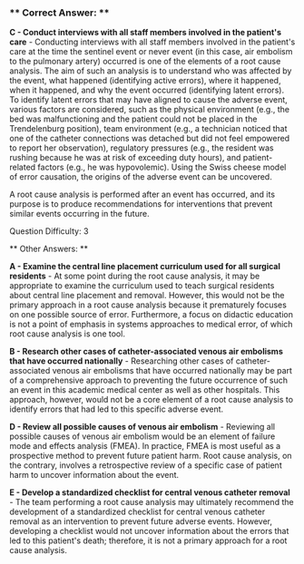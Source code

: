 ### ** Correct Answer: **

**C - Conduct interviews with all staff members involved in the patient's care** - Conducting interviews with all staff members involved in the patient's care at the time the sentinel event or never event (in this case, air embolism to the pulmonary artery) occurred is one of the elements of a root cause analysis. The aim of such an analysis is to understand who was affected by the event, what happened (identifying active errors), where it happened, when it happened, and why the event occurred (identifying latent errors). To identify latent errors that may have aligned to cause the adverse event, various factors are considered, such as the physical environment (e.g., the bed was malfunctioning and the patient could not be placed in the Trendelenburg position), team environment (e.g., a technician noticed that one of the catheter connections was detached but did not feel empowered to report her observation), regulatory pressures (e.g., the resident was rushing because he was at risk of exceeding duty hours), and patient-related factors (e.g., he was hypovolemic). Using the Swiss cheese model of error causation, the origins of the adverse event can be uncovered.

A root cause analysis is performed after an event has occurred, and its purpose is to produce recommendations for interventions that prevent similar events occurring in the future.

Question Difficulty: 3

** Other Answers: **

**A - Examine the central line placement curriculum used for all surgical residents** - At some point during the root cause analysis, it may be appropriate to examine the curriculum used to teach surgical residents about central line placement and removal. However, this would not be the primary approach in a root cause analysis because it prematurely focuses on one possible source of error. Furthermore, a focus on didactic education is not a point of emphasis in systems approaches to medical error, of which root cause analysis is one tool.

**B - Research other cases of catheter-associated venous air embolisms that have occurred nationally** - Researching other cases of catheter-associated venous air embolisms that have occurred nationally may be part of a comprehensive approach to preventing the future occurrence of such an event in this academic medical center as well as other hospitals. This approach, however, would not be a core element of a root cause analysis to identify errors that had led to this specific adverse event.

**D - Review all possible causes of venous air embolism** - Reviewing all possible causes of venous air embolism would be an element of failure mode and effects analysis (FMEA). In practice, FMEA is most useful as a prospective method to prevent future patient harm. Root cause analysis, on the contrary, involves a retrospective review of a specific case of patient harm to uncover information about the event.

**E - Develop a standardized checklist for central venous catheter removal** - The team performing a root cause analysis may ultimately recommend the development of a standardized checklist for central venous catheter removal as an intervention to prevent future adverse events. However, developing a checklist would not uncover information about the errors that led to this patient's death; therefore, it is not a primary approach for a root cause analysis.

